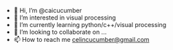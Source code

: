 - 👋 Hi, I’m @caicucumber
- 👀 I’m interested in visual processing
- 🌱 I’m currently learning python/c++/visual processing
- 💞️ I’m looking to collaborate on ...
- 📫 How to reach me celincucumber@gmail.com

<!---
caicucumber/caicucumber is a ✨ special ✨ repository because its `README.md` (this file) appears on your GitHub profile.
You can click the Preview link to take a look at your changes.
--->
